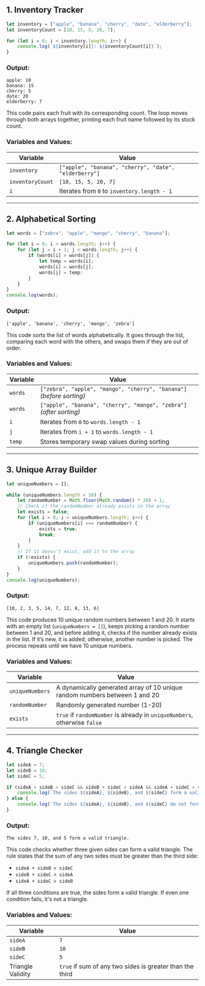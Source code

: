 ## 1. Inventory Tracker

```javascript
let inventory = ["apple", "banana", "cherry", "date", "elderberry"];
let inventoryCount = [10, 15, 5, 20, 7];

for (let i = 0; i < inventory.length; i++) {
    console.log(`${inventory[i]}: ${inventoryCount[i]}`);
}
```

### Output:
```
apple: 10  
banana: 15  
cherry: 5  
date: 20  
elderberry: 7  
```

This code pairs each fruit with its corresponding count. The loop moves through both arrays together, printing each fruit name followed by its stock count.

### Variables and Values:

| Variable         | Value          |
|------------------|----------------|
| `inventory`      | `["apple", "banana", "cherry", "date", "elderberry"]` |
| `inventoryCount` | `[10, 15, 5, 20, 7]`                     |
| `i`              | Iterates from `0` to `inventory.length - 1` |

---

## 2. Alphabetical Sorting

```javascript
let words = ["zebra", "apple", "mango", "cherry", "banana"];

for (let i = 0; i < words.length; i++) {
    for (let j = i + 1; j < words.length; j++) {
        if (words[i] > words[j]) {
            let temp = words[i];
            words[i] = words[j];
            words[j] = temp;
        }
    }
}
console.log(words);
```

### Output:
```
['apple', 'banana', 'cherry', 'mango', 'zebra']
```

This code sorts the list of words alphabetically. It goes through the list, comparing each word with the others, and swaps them if they are out of order.

### Variables and Values:

| Variable  | Value                                       |
|-----------|---------------------------------------------|
| `words`   | `["zebra", "apple", "mango", "cherry", "banana"]` *(before sorting)* |
| `words`   | `["apple", "banana", "cherry", "mango", "zebra"]` *(after sorting)* |
| `i`       | Iterates from `0` to `words.length - 1` |
| `j`       | Iterates from `i + 1` to `words.length - 1` |
| `temp`    | Stores temporary swap values during sorting |

---

## 3. Unique Array Builder

```javascript
let uniqueNumbers = [];

while (uniqueNumbers.length < 10) {
    let randomNumber = Math.floor(Math.random() * 20) + 1;
    // Check if the randomNumber already exists in the array
    let exists = false;
    for (let i = 0; i < uniqueNumbers.length; i++) {
        if (uniqueNumbers[i] === randomNumber) {
            exists = true;
            break;
        }
    }
    // If it doesn't exist, add it to the array
    if (!exists) {
        uniqueNumbers.push(randomNumber);
    }
}
console.log(uniqueNumbers);
```

### Output:
```
[10, 2, 3, 5, 14, 7, 12, 8, 13, 6]
```

This code produces 10 unique random numbers between 1 and 20. It starts with an empty list (`uniqueNumbers = []`), keeps picking a random number between 1 and 20, and before adding it, checks if the number already exists in the list. If it’s new, it is added; otherwise, another number is picked. The process repeats until we have 10 unique numbers.

### Variables and Values:

| Variable         | Value                                  |
|------------------|----------------------------------------|
| `uniqueNumbers`  | A dynamically generated array of 10 unique random numbers between 1 and 20 |
| `randomNumber`   | Randomly generated number (1-20) |
| `exists`         | `true` if `randomNumber` is already in `uniqueNumbers`, otherwise `false` |

---

## 4. Triangle Checker

```javascript
let sideA = 7;
let sideB = 10;
let sideC = 5;

if (sideA + sideB > sideC && sideB + sideC > sideA && sideA + sideC > sideB) {
    console.log(`The sides ${sideA}, ${sideB}, and ${sideC} form a valid triangle.`);
} else {
    console.log(`The sides ${sideA}, ${sideB}, and ${sideC} do not form a valid triangle.`);
}
```

### Output:
```
The sides 7, 10, and 5 form a valid triangle.
```

This code checks whether three given sides can form a valid triangle. The rule states that the sum of any two sides must be greater than the third side:
- `sideA + sideB > sideC`
- `sideB + sideC > sideA`
- `sideA + sideC > sideB`

If all three conditions are true, the sides form a valid triangle. If even one condition fails, it's not a triangle.

### Variables and Values:

| Variable  | Value  |
|-----------|--------|
| `sideA`   | `7`    |
| `sideB`   | `10`   |
| `sideC`   | `5`    |
| Triangle Validity | `true` if sum of any two sides is greater than the third |